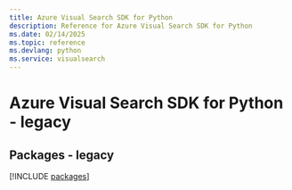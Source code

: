```yaml
---
title: Azure Visual Search SDK for Python
description: Reference for Azure Visual Search SDK for Python
ms.date: 02/14/2025
ms.topic: reference
ms.devlang: python
ms.service: visualsearch
---
```

# Azure Visual Search SDK for Python - legacy
## Packages - legacy
[!INCLUDE [packages](visual-search-index.md)]